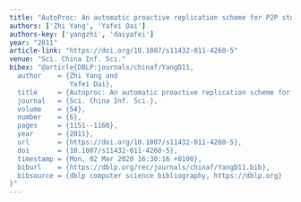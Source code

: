 ```yaml
---
title: "AutoProc: An automatic proactive replication scheme for P2P storage"
authors: ['Zhi Yang', 'Yafei Dai']
authors-key: ['yangzhi', 'daiyafei']
year: "2011"
article-link: "https://doi.org/10.1007/s11432-011-4260-5"
venue: "Sci. China Inf. Sci."
bibex: "@article{DBLP:journals/chinaf/YangD11,
  author    = {Zhi Yang and
               Yafei Dai},
  title     = {Autoproc: An automatic proactive replication scheme for {P2P} storage},
  journal   = {Sci. China Inf. Sci.},
  volume    = {54},
  number    = {6},
  pages     = {1151--1160},
  year      = {2011},
  url       = {https://doi.org/10.1007/s11432-011-4260-5},
  doi       = {10.1007/s11432-011-4260-5},
  timestamp = {Mon, 02 Mar 2020 16:30:16 +0100},
  biburl    = {https://dblp.org/rec/journals/chinaf/YangD11.bib},
  bibsource = {dblp computer science bibliography, https://dblp.org}
}"
---
```

